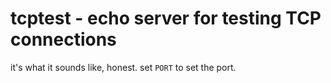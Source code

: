 # tcptest - echo server for testing TCP connections

it's what it sounds like, honest. set `PORT` to set the port.
